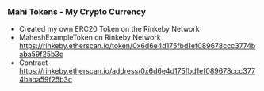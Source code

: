 ### Mahi Tokens - My Crypto Currency
- Created my own ERC20 Token on the Rinkeby Network
- MaheshExampleToken on Rinkeby Network https://rinkeby.etherscan.io/token/0x6d6e4d175fbd1ef089678ccc3774baba59f25b3c
- Contract https://rinkeby.etherscan.io/address/0x6d6e4d175fbd1ef089678ccc3774baba59f25b3c

